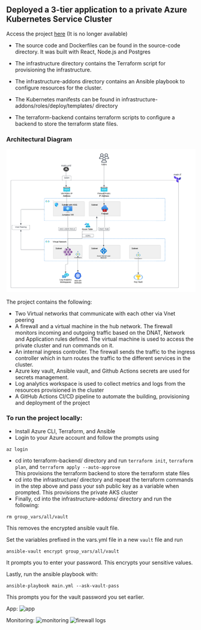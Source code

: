 ## Deployed a 3-tier application to a private Azure Kubernetes Service Cluster

Access the project [here](http://sca-project.uksouth.cloudapp.azure.com/) (It is no longer available)

- The source code and Dockerfiles can be found in the source-code directory. It was built with React, Node.js and Postgres

- The infrastructure directory contains the Terraform script for provisioning the infrastructure. 

- The infrastructure-addons directory contains an Ansible playbook to configure resources for the cluster. 

- The Kubernetes manifests can be found in infrastructure-addons/roles/deploy/templates/ directory

- The terraform-backend contains terraform scripts to configure a backend to store the terraform state files.

### Architectural Diagram
![architectural diagram](infra.png)

The project contains the following:
- Two Virtual networks that communicate with each other via Vnet peering
- A firewall and a virtual machine in the hub network. The firewall monitors incoming and outgoing traffic based on the DNAT, Network and Application rules defined. The virtual machine is used to access the private cluster and run commands on it.
- An internal ingress controller. The firewall sends the traffic to the ingress controller which in turn routes the traffic to the different services in the cluster.
- Azure key vault, Ansible vault, and Github Actions secrets are used for secrets management.
- Log analytics workspace is used to collect metrics and logs from the resources provisioned in the cluster
- A GitHub Actions CI/CD pipeline to automate the building, provisioning and deployment of the project


### To run the project locally:
- Install Azure CLI, Terraform, and Ansible
- Login to your Azure account and follow the prompts using
```
az login
```
- cd into terraform-backend/ directory and run ```terraform init```, `terraform plan`, and `terraform apply --auto-approve`  
This provisions the terraform backend to store the terraform state files
- cd into the infrastructure/ directory and repeat the terraform commands in the step above and pass your ssh public key as a variable when prompted. This provisions the private AKS cluster
- Finally, cd into the infrastructure-addons/ directory and run the following:
```
rm group_vars/all/vault
````
This removes the encrypted ansible vault file.

Set the variables prefixed in the vars.yml file in a new `vault` file and run
```
ansible-vault encrypt group_vars/all/vault
```
It prompts you to enter your password. This encrypts your sensitive values.

Lastly, run the ansible playbook with:
```
ansible-playbook main.yml --ask-vault-pass
```
This prompts you for the vault password you set earlier.


App:
![app](app.jpg)

Monitoring:
![monitoring](metrics.jpg)
![firewall logs](fw-logs.jpg)


